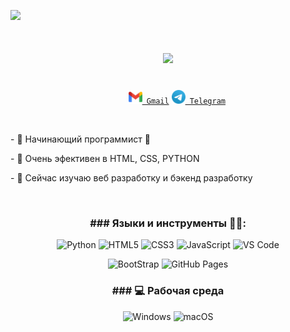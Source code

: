 <a href="https://www.github.com/amrikhudo" target="_blank" rel="noreferrer"><img
src="https://img.shields.io/github/followers/amrikhudo?logo=github&style=for-the-badge&color=0891b2&labelColor=1c1917" /></a>


<h1 align="center">
  <a href="https://git.io/typing-svg">
    <img src="https://readme-typing-svg.herokuapp.com/?lines=Всем+привет!+👋;Я+Бугдиев+Амрихудо....;Приятно+познакомиться!&center=true&size=30">
  </a>
</h1>

<p align="center">
  <code>
    <a href="mailto:bugdievamrihudo@gmail.com" title="Gmail"><img width="22" src="https://github.com/manjotsidhu/manjotsidhu/blob/master/icons/Gmail.png"> Gmail</a></code>
    <code><a href="https://t.me/B_Amrikhudo" title="Gmail"><img width="22" src="https://github.com/manjotsidhu/manjotsidhu/blob/master/icons/Telegram.png"> Telegram</a></code>
</p>

<br />

<p>- 🌱 Начинающий программист 🚀</p>
<p>- 🔭 Очень эфективен в HTML, CSS, PYTHON</p>
<p>- 🌱 Сейчас изучаю веб разработку и бэкенд разработку</p>
</div>

<br />

<div align="center">
  <h3>### Языки и инструменты 🧩🚀:</h3>

![Python](https://img.shields.io/badge/Python-323330?style=for-the-badge&logo=python&logoColor=blue)
![HTML5](https://img.shields.io/badge/HTML5-E34F26?style=for-the-badge&logo=html5&logoColor=white)
![CSS3](https://img.shields.io/badge/CSS3-1572B6?style=for-the-badge&logo=css3&logoColor=white)
![JavaScript](https://img.shields.io/badge/JavaScript-323330?style=for-the-badge&logo=javascript&logoColor=F7DF1E)
![VS Code](https://img.shields.io/badge/Visual_Studio_Code-blue?style=for-the-badge&logo=visual%20studio%20code&logoColor=white)

![BootStrap](https://img.shields.io/badge/Bootstrap-violet?style=for-the-badge&logo=bootstrap&logoColor=white)
![GitHub Pages](https://img.shields.io/badge/GitHub_Pages-100000?style=for-the-badge&logo=github&logoColor=white)


<div align="center">
  <h3>### 💻 Рабочая среда</h3>

![Windows](https://img.shields.io/badge/Windows-0078D6?style=for-the-badge&logo=windows&logoColor=white)
![macOS](https://img.shields.io/badge/macos-0078D6?style=for-the-badge&logo=macos&logoColor=black)
</div>
